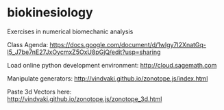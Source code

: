 biokinesiology
==============

Exercises in numerical biomechanic analysis

Class Agenda:
https://docs.google.com/document/d/1wlgy7I2XnatGq-l5_J7be7nE27JxOycmxZ5OxU8pGjQ/edit?usp=sharing

Load online python development environment:
http://cloud.sagemath.com

Manipulate generators:
http://vindvaki.github.io/zonotope.js/index.html

Paste 3d Vectors here:
http://vindvaki.github.io/zonotope.js/zonotope_3d.html
